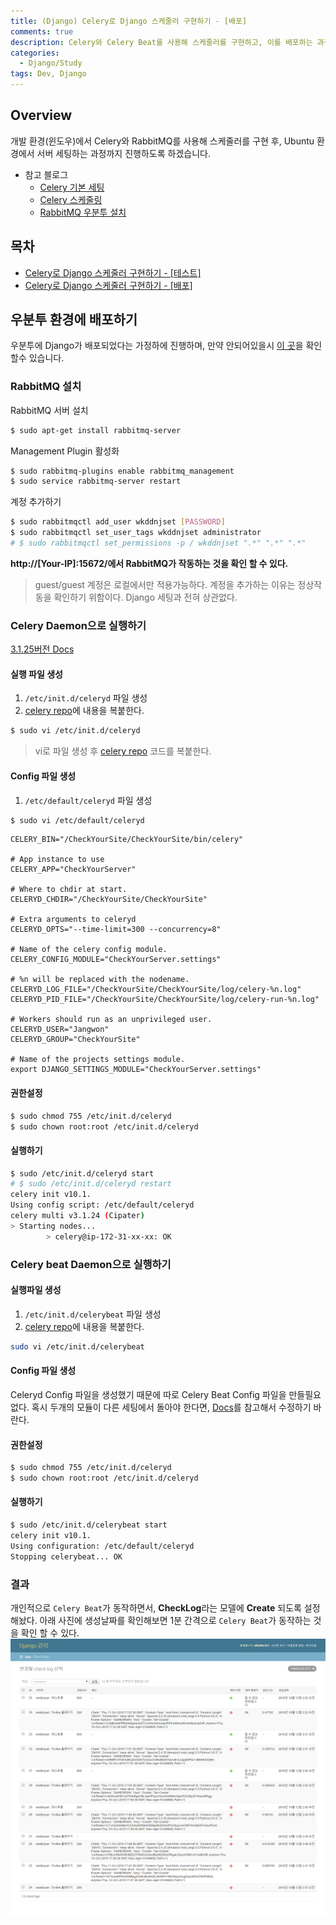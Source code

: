 ```yaml
---
title: (Django) Celery로 Django 스케줄러 구현하기 - [배포]
comments: true
description: Celery와 Celery Beat를 사용해 스케줄러를 구현하고, 이를 배포하는 과정까지 진행해보도록 하겠습니다.
categories:
  - Django/Study
tags: Dev, Django
---
```


## Overview

개발 환경(윈도우)에서 Celery와 RabbitMQ를 사용해 스케줄러를 구현 후, Ubuntu 환경에서 서버 세팅하는 과정까지 진행하도록 하겠습니다.

- 참고 블로그
  - [Celery 기본 세팅](https://m.blog.naver.com/PostView.nhn?blogId=c_ist82&logNo=220777045214&proxyReferer=https%3A%2F%2Fwww.google.co.kr%2F)
  - [Celery 스케줄링](https://blog.naver.com/c_ist82/220777624611)
  - [RabbitMQ 우분투 설치](https://openmind8735.com/aws/rabbitmq/2017/07/17/AWS-EC2%EC%97%90-RabbitMQ-%EC%84%9C%EB%B2%84%EC%98%AC%EB%A6%AC%EA%B8%B0/)

## 목차

- [Celery로 Django 스케줄러 구현하기 - [테스트]]()
- [Celery로 Django 스케줄러 구현하기 - [배포]]()

## 우분투 환경에 배포하기

우분투에 Django가 배포되었다는 가정하에 진행하며, 만약 안되어있을시 [이 곳](<http://jangwon.io/dev/2018/10/08/(%EA%B0%9C%EB%B0%9C%ED%99%98%EA%B2%BD)-Ubuntu-%ED%99%98%EA%B2%BD%EC%97%90%EC%84%9C-Django-%EB%B0%B0%ED%8F%AC%ED%95%98%EA%B8%B0-Django-%EC%84%A4%EC%A0%95/>)을 확인할수 있습니다.

### RabbitMQ 설치

RabbitMQ 서버 설치

```bash
$ sudo apt-get install rabbitmq-server
```

Management Plugin 활성화

```bash
$ sudo rabbitmq-plugins enable rabbitmq_management
$ sudo service rabbitmq-server restart
```

계정 추가하기

```bash
$ sudo rabbitmqctl add_user wkddnjset [PASSWORD]
$ sudo rabbitmqctl set_user_tags wkddnjset administrator
# $ sudo rabbitmqctl set_permissions -p / wkddnjset ".*" ".*" ".*"
```

**http://[Your-IP]:15672/에서 RabbitMQ가 작동하는 것을 확인 할 수 있다.**

> guest/guest 계정은 로컬에서만 적용가능하다. 계정을 추가하는 이유는 정상작동을 확인하기 위함이다. Django 세팅과 전혀 상관없다.

### Celery Daemon으로 실행하기

[3.1.25버전 Docs](http://docs.celeryproject.org/en/3.1/tutorials/daemonizing.html)

#### 실행 파일 생성

1. `/etc/init.d/celeryd` 파일 생성
2. [celery repo](https://github.com/celery/celery/blob/master/extra/generic-init.d/celeryd)에 내용을 복붙한다.

```bash
$ sudo vi /etc/init.d/celeryd
```

> vi로 파일 생성 후 [celery repo](https://github.com/celery/celery/blob/master/extra/generic-init.d/celeryd) 코드를 복붙한다.

#### Config 파일 생성

1. `/etc/default/celeryd` 파일 생성

```bash
$ sudo vi /etc/default/celeryd
```

```
CELERY_BIN="/CheckYourSite/CheckYourSite/bin/celery"

# App instance to use
CELERY_APP="CheckYourServer"

# Where to chdir at start.
CELERYD_CHDIR="/CheckYourSite/CheckYourSite"

# Extra arguments to celeryd
CELERYD_OPTS="--time-limit=300 --concurrency=8"

# Name of the celery config module.
CELERY_CONFIG_MODULE="CheckYourServer.settings"

# %n will be replaced with the nodename.
CELERYD_LOG_FILE="/CheckYourSite/CheckYourSite/log/celery-%n.log"
CELERYD_PID_FILE="/CheckYourSite/CheckYourSite/log/celery-run-%n.log"

# Workers should run as an unprivileged user.
CELERYD_USER="Jangwon"
CELERYD_GROUP="CheckYourSite"

# Name of the projects settings module.
export DJANGO_SETTINGS_MODULE="CheckYourServer.settings"
```

#### 권한설정

```bash
$ sudo chmod 755 /etc/init.d/celeryd
$ sudo chown root:root /etc/init.d/celeryd
```

#### 실행하기

```bash
$ sudo /etc/init.d/celeryd start
# $ sudo /etc/init.d/celeryd restart
celery init v10.1.
Using config script: /etc/default/celeryd
celery multi v3.1.24 (Cipater)
> Starting nodes...
        > celery@ip-172-31-xx-xx: OK
```

### Celery beat Daemon으로 실행하기

#### 실행파일 생성

1. `/etc/init.d/celerybeat` 파일 생성
2. [celery repo](https://github.com/celery/celery/blob/master/extra/generic-init.d/celerybeat)에 내용을 복붙한다.

```bash
sudo vi /etc/init.d/celerybeat
```

#### Config 파일 생성

Celeryd Config 파일을 생성했기 때문에 따로 Celery Beat Config 파일을 만들필요없다. 혹시 두개의 모듈이 다른 세팅에서 돌아야 한다면, [Docs](http://docs.celeryproject.org/en/latest/userguide/daemonizing.html#init-script-celerybeat)를 참고해서 수정하기 바란다.

#### 권한설정

```bash
$ sudo chmod 755 /etc/init.d/celeryd
$ sudo chown root:root /etc/init.d/celeryd
```

#### 실행하기

```bash
$ sudo /etc/init.d/celerybeat start
celery init v10.1.
Using configuration: /etc/default/celeryd
Stopping celerybeat... OK
```

### 결과

개인적으로 `Celery Beat`가 동작하면서, **CheckLog**라는 모델에 **Create** 되도록 설정해놨다. 아래 사진에 생성날짜를 확인해보면 1분 간격으로 `Celery Beat`가 동작하는 것을 확인 할 수 있다.
![Celery-Beat-Result](https://github.com/wkddnjset/wkddnjset.github.io/blob/master/_posts/images/2018-10/celery-beat.png?raw=true)
